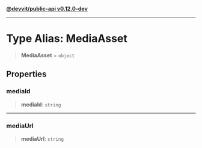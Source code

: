 [**@devvit/public-api v0.12.0-dev**](../README.md)

---

# Type Alias: MediaAsset

> **MediaAsset** = `object`

## Properties

<a id="mediaid"></a>

### mediaId

> **mediaId**: `string`

---

<a id="mediaurl"></a>

### mediaUrl

> **mediaUrl**: `string`
